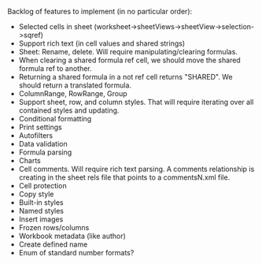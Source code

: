 Backlog of features to implement (in no particular order):

* Selected cells in sheet (worksheet->sheetViews->sheetView->selection->sqref)
* Support rich text (in cell values and shared strings)
* Sheet: Rename, delete. Will require manipulating/clearing formulas.
* When clearing a shared formula ref cell, we should move the shared formula ref to another.
* Returning a shared formula in a not ref cell returns "SHARED". We should return a translated formula.
* ColumnRange, RowRange, Group
* Support sheet, row, and column styles. That will require iterating over all contained styles and updating.
* Conditional formatting
* Print settings
* Autofilters
* Data validation
* Formula parsing
* Charts
* Cell comments. Will require rich text parsing. A comments relationship is creating in the sheet rels file that points to a commentsN.xml file.
* Cell protection
* Copy style
* Built-in styles
* Named styles
* Insert images
* Frozen rows/columns
* Workbook metadata (like author)
* Create defined name
* Enum of standard number formats?